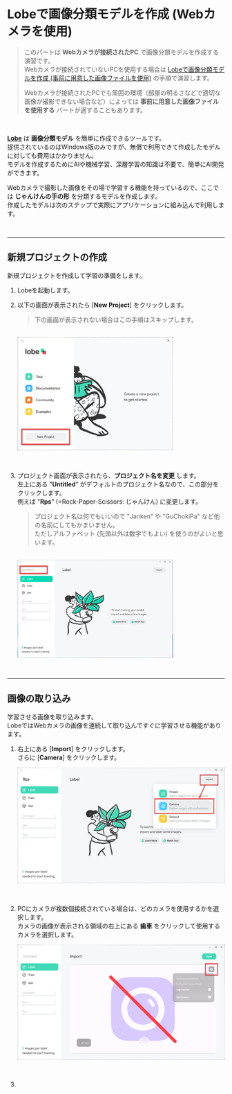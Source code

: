 # Lobeで画像分類モデルを作成 (Webカメラを使用)

> このパートは **Webカメラが接続されたPC** で画像分類モデルを作成する演習です。  
> Webカメラが接続されていないPCを使用する場合は [Lobeで画像分類モデルを作成 (事前に用意した画像ファイルを使用)](./02_lobe_b.md) の手順で演習します。
>
> Webカメラが接続されたPCでも周囲の環境（部屋の明るさなどで適切な画像が撮影できない場合など）によっては **事前に用意した画像ファイルを使用する** パートが適することもあります。

<br />

[**Lobe**](https://www.lobe.ai/) は **画像分類モデル** を簡単に作成できるツールです。  
提供されているのはWindows版のみですが、無償で利用できて作成したモデルに対しても費用はかかりません。  
モデルを作成するためにAIや機械学習、深層学習の知識は不要で、簡単にAI開発ができます。

Webカメラで撮影した画像をその場で学習する機能を持っているので、ここでは **じゃんけんの手の形** を分類するモデルを作成します。  
作成したモデルは次のステップで実際にアプリケーションに組み込んで利用します。

<br />

---

## 新規プロジェクトの作成

新規プロジェクトを作成して学習の準備をします。

1. Lobeを起動します。
2. 以下の画面が表示されたら [**New Project**] をクリックします。  

   > 下の画面が表示されない場合はこの手順はスキップします。

   <br />

   <img src="./images/02/lobe_newproject.jpg" width="360px" />

<br />

3. プロジェクト画面が表示されたら、**プロジェクト名を変更** します。  
   左上にある "**Untitled**" がデフォルトのプロジェクト名なので、この部分をクリックします。  
   例えば "**Rps**" (=Rock-Paper-Scissors: じゃんけん) に変更します。

   > プロジェクト名は何でもいいので "Janken" や "GuChokiPa" など他の名前にしてもかまいません。  
   > ただしアルファベット (先頭以外は数字でもよい) を使うのがよいと思います。

   <br />
   
   <img src="./images/02/lobe_projectname.jpg" width="360px" />

<br />

---

## 画像の取り込み

学習させる画像を取り込みます。  
LobeではWebカメラの画像を連続して取り込んですぐに学習させる機能があります。

1. 右上にある [**Import**] をクリックします。  
   さらに [**Camera**] をクリックします。

   <img src="./images/02/import_camera.jpg" width="480px" />

<br />

2. PCにカメラが複数個接続されている場合は、どのカメラを使用するかを選択します。  
   カメラの画像が表示される領域の右上にある **歯車** をクリックして使用するカメラを選択します。  
   
   <img src="./images/02/select_label_camera.jpg" width="480px" />

<br />

3. 